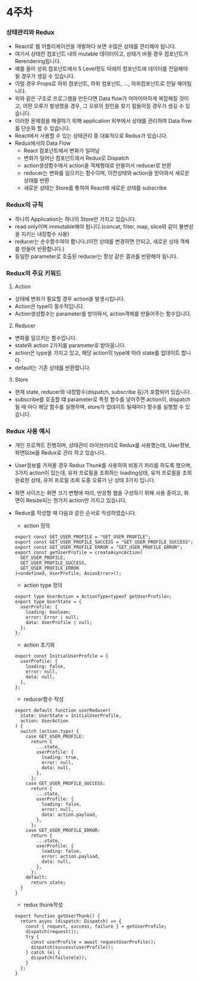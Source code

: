 # 4주차

### 상태관리와 Redux

- React로 웹 어플리케이션을 개발하다 보면 수많은 상태를 관리해야 됩니다.
- 여기서 상태란 컴포넌트 내의 mutable 데이터이고, 상태가 바뀔 경우 컴포넌트가 Rerendering됩니다.
- 예를 들어 상위 컴포넌트에서 5 Level정도 아래의 컴포넌트에 데이터를 전달해야 될 경우가 생길 수 있습니다.
- 이럴 경우 Props로 하위 컴포넌트, 하위 컴포넌트, ..., 하위컴포넌트로 전달 해야됩니다.
- 위와 같은 구조로 프로그램을 만든다면 Data flow가 어마어마하게 복잡해질 것이고, 어떤 오류가 발생했을 경우, 그 오류의 원인을 찾기 힘들어질 경우가 생길 수 있습니다.
- 이러한 문제점을 해결하기 위해 application 외부에서 상태를 관리하여 Data flow를 단순화 할 수 있습니다.
- React에서 사용할 수 있는 상태관리 중 대표적으로 Redux가 있습니다.
- Redux에서의 Data Flow
  - React 컴포넌트에서 변화가 일어남
  - 변화가 일어난 컴포넌트에서 Redux로 Dispatch
  - action생성함수에서 action을 객체형태로 만들어서 reducer로 반환
  - reducer는 변화를 일으키는 함수이며, 이전상태와 action을 받아와서 새로운 상태를 반환
  - 새로운 상태는 Store를 통하여 React에 새로운 상태를 subscribe

### Redux의 규칙

- 하나의 Application는 하나의 Store만 가지고 있습니다.
- read only이며 immutable해야 됩니다.(concat, filter, map, slice와 같이 불변성을 지키는 내장함수 사용)
- reducer는 순수함수여야 합니다.(이전 상태를 변경하면 안되고, 새로운 상태 객체를 만들어 반환합니다.)
- 동일한 parameter로 호출된 reducer는 항상 같은 결과를 반환해야 됩니다.

### Redux의 주요 키워드

1. Action

- 상태에 변화가 필요할 경우 action을 발생시킵니다.
- Action은 type이 필수적입니다.
- Action생성함수는 parameter를 받아와서, action객체를 만들어주는 함수입니다.

2. Reducer

- 변화를 일으키는 함수입니다.
- state와 action 2가지를 parameter로 받아옵니다.
- action은 type을 가지고 있고, 해당 action의 type에 따라 state를 업데이트 합니다.
- default는 기존 상태를 반환합니다.

3. Store

- 현재 state, reducer와 내장함수(dispatch, subscribe 등)가 포함되어 있습니다.
- subscribe를 호출할 떄 parameter로 특정 함수를 넣어주면 action이, dispatch될 때 마다 해당 함수를 실행하며, store가 업데이트 될때마다 함수를 실행할 수 있습니다.

### Redux 사용 예시

- 개인 프로젝트 진행히며, 상태관리 라이브러리로 Redux를 사용했는데, User정보, 화면Size를 Redux로 관리 하고 있습니다.
- User정보를 가져올 경우 Redux Thunk를 사용하여 비동기 처리를 하도록 했으며, 3가지 action이 있는데, 유저 프로필을 조회하는 loading상태, 유저 프로필을 조회 완료한 상태, 유저 프로필 조회 도중 오류가 난 상태 3가지 입니다.
- 화면 사이즈는 화면 크기 변형에 따라, 반응형 웹을 구성하기 위해 사용 중이고, 화면이 Resize되는 한가지 action만 가지고 있습니다.
- Redux를 작성할 때 다음과 같은 순서로 작성하였습니다.

  - action 정의

  ```tsx
  export const GET_USER_PROFILE = "GET_USER_PROFILE";
  export const GET_USER_PROFILE_SUCCESS = "GET_USER_PROFILE_SUCCESS";
  export const GET_USER_PROFILE_ERROR = "GET_USER_PROFILE_ERROR";
  export const getUserProfile = createAsyncAction(
    GET_USER_PROFILE,
    GET_USER_PROFILE_SUCCESS,
    GET_USER_PROFILE_ERROR
  )<undefined, UserProfile, AxiosError>();
  ```

  - action type 정의

  ```tsx
  export type UserAction = ActionType<typeof getUserProfile>;
  export type UserState = {
    userProfile: {
      loading: boolean;
      error: Error | null;
      data: UserProfile | null;
    };
  };
  ```

  - action 초기화

  ```tsx
  export const InitialUserProfile = {
    userProfile: {
      loading: false,
      error: null,
      data: null,
    },
  };
  ```

  - reducer함수 작성

  ```tsx
  export default function userReducer(
    state: UserState = InitialUserProfile,
    action: UserAction
  ) {
    switch (action.type) {
      case GET_USER_PROFILE:
        return {
          ...state,
          userProfile: {
            loading: true,
            error: null,
            data: null,
          },
        };
      case GET_USER_PROFILE_SUCCESS:
        return {
          ...state,
          userProfile: {
            loading: false,
            error: null,
            data: action.payload,
          },
        };
      case GET_USER_PROFILE_ERROR:
        return {
          ...state,
          userProfile: {
            loading: false,
            error: action.payload,
            data: null,
          },
        };
      default:
        return state;
    }
  }
  ```

  - redux thunk작성

  ```tsx
  export function getUserThunk() {
    return async (dispatch: Dispatch) => {
      const { request, success, failure } = getUserProfile;
      dispatch(request());
      try {
        const userProfile = await requestUserProfile();
        dispatch(success(userProfile));
      } catch (e) {
        dispatch(failure(e));
      }
    };
  }
  ```
